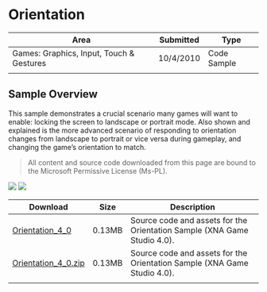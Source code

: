 # Orientation

|Area|Submitted|Type|
|-|-|-|
Games: Graphics, Input, Touch & Gestures|10/4/2010|Code Sample
||||

## Sample Overview

This sample demonstrates a crucial scenario many games will want to enable: locking the screen to landscape or portrait mode. Also shown and explained is the more advanced scenario of responding to orientation changes from landscape to portrait or vice versa during gameplay, and changing the game’s orientation to match.

> All content and source code downloaded from this page are bound to the Microsoft Permissive License (Ms-PL).

 ![](https://github.com/simondarksidej/XNAGameStudio/blob/master/Images/LayoutSample2.png?raw=true)
 ![](https://github.com/simondarksidej/XNAGameStudio/blob/master/Images/LayoutSample3.png?raw=true)

Download | Size | Description
---|---|---|
[Orientation_4_0](https://github.com/simondarksidej/XNAGameStudio/tree/master/Samples/Orientation_4_0) | 0.13MB | Source code and assets for the Orientation Sample (XNA Game Studio 4.0).
[Orientation_4_0.zip](https://github.com/simondarksidej/XNAGameStudioZips/tree/master/Samples/Orientation_4_0.zip) | 0.13MB | Source code and assets for the Orientation Sample (XNA Game Studio 4.0).
||||

